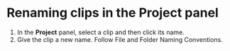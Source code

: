 # Renaming clips in the Project panel

1. In the **Project** panel, select a clip and then click its name.
2. Give the clip a new name. Follow File and Folder Naming Conventions.



